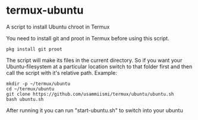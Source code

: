 # termux-ubuntu

A script to install Ubuntu chroot in Termux

You need to install git and proot in Termux before using this script.

```
pkg install git proot
```

The script will make its files in the current directory. So if you want your Ubuntu-filesystem at a particular location switch to that folder first and then call the script with it's relative path. Example:
```
mkdir -p ~/termux/ubuntu
cd ~/termux/ubuntu
git clone https://github.com/usammiismi/termux/ubuntu/ubuntu.sh
bash ubuntu.sh
```

After running it you can run "start-ubuntu.sh" to switch into your ubuntu

